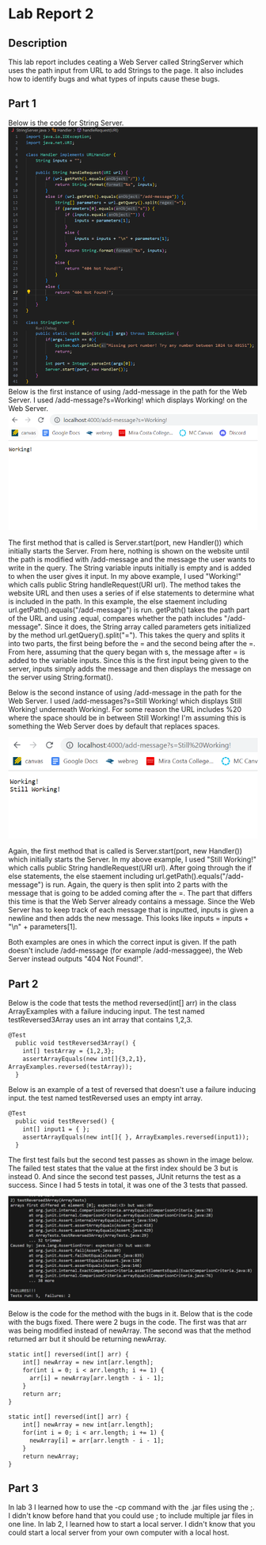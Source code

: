 # Lab Report 2
## Description
This lab report includes ceating a Web Server called StringServer which uses the path input from URL to add Strings to the page. It also includes how to identify bugs and what types of inputs cause these bugs. 
## Part 1
Below is the code for String Server. ![String Server Code](labReport2Code.png)
Below is the first instance of using /add-message in the path for the Web Server. I used /add-message?s=Working! which displays Working! on the Web Server. 
![Web Server img1](labReport2Website1.png)

The first method that is called is Server.start(port, new Handler()) which initially starts the Server. From here, nothing is shown on the website until the path is modified with /add-message and the message the user wants to write in the query. The String variable inputs initially is empty and is added to when the user gives it input. In my above example, I used "Working!" which calls public String handleRequest(URI url). The method takes the website URL and then uses a series of if else statements to determine what is included in the path. In this example, the else staement including url.getPath().equals("/add-message") is run. getPath() takes the path part of the URL and using .equal, compares whether the path includes "/add-message". Since it does, the String array called parameters gets initialized by the method url.getQuery().split("="). This takes the query and splits it into two parts, the first being before the = and the second being after the =. From here, assuming that the query began with s, the message after = is added to the variable inputs. Since this is the first input being given to the server, inputs simply adds the message and then displays the message on the server using String.format(). 

Below is the second instance of using /add-message in the path for the Web Server. I used /add-messages?s=Still Working! which displays Still Working! underneath Working!. For some reason the URL includes %20 where the space should be in between Still Working! I'm assuming this is something the Web Server does by default that replaces spaces. 

![Web Server img2](labReport2Website2.png)

Again, the first method that is called is Server.start(port, new Handler()) which initially starts the Server. In my above example, I used "Still Working!" which calls public String handleRequest(URI url). After going through the if else statements, the else staement including url.getPath().equals("/add-message") is run. Again, the query is then split into 2 parts with the message that is going to be added coming after the =. The part that differs this time is that the Web Server already contains a message. Since the Web Server has to keep track of each message that is inputted, inputs is given a newline and then adds the new message. This looks like inputs = inputs + "\n" + parameters[1].

Both examples are ones in which the correct input is given. If the path doesn't include /add-message (for example /add-messaggee), the Web Server instead outputs "404 Not Found!". 

## Part 2
Below is the code that tests the method reversed(int[] arr) in the class ArrayExamples with a failure inducing input. The test named testReversed3Array uses an int array that contains 1,2,3.
```
@Test
  public void testReversed3Array() {
    int[] testArray = {1,2,3};
    assertArrayEquals(new int[]{3,2,1}, ArrayExamples.reversed(testArray));
  }
```

Below is an example of a test of reversed that doesn't use a failure inducing input. the test named testReversed uses an empty int array.
```
@Test
  public void testReversed() {
    int[] input1 = { };
    assertArrayEquals(new int[]{ }, ArrayExamples.reversed(input1));
  }
```

The first test fails but the second test passes as shown in the image below. The failed test states that the value at the first index should be 3 but is instead 0. And since the second test passes, JUnit returns the test as a success. Since I had 5 tests in total, it was one of the 3 tests that passed. 

![Testing Output](labReport2Tests.png)

Below is the code for the method with the bugs in it. Below that is the code with the bugs fixed. There were 2 bugs in the code. The first was that arr was being modified instead of newArray. The second was that the method returned arr but it should be returning newArray.
```
static int[] reversed(int[] arr) {
    int[] newArray = new int[arr.length];
    for(int i = 0; i < arr.length; i += 1) {
      arr[i] = newArray[arr.length - i - 1];
    }
    return arr;
}
```
```
static int[] reversed(int[] arr) {
    int[] newArray = new int[arr.length];
    for(int i = 0; i < arr.length; i += 1) {
      newArray[i] = arr[arr.length - i - 1];
    }
    return newArray;
}
```

## Part 3
In lab 3 I learned how to use the -cp command with the .jar files using the ;. I didn't know before hand that you could use ; to include multiple jar files in one line. In lab 2, I learned how to start a local server. I didn't know that you could start a local server from your own computer with a local host. 
